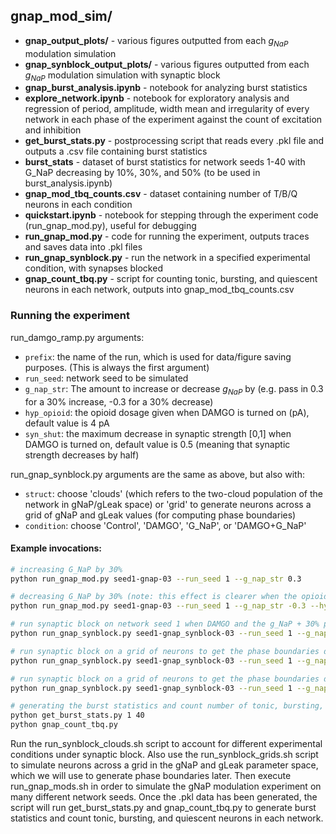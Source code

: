 ## gnap_mod_sim/
- **gnap_output_plots/** - various figures outputted from each $g_{NaP}$ modulation simulation
- **gnap_synblock_output_plots/** - various figures outputted from each $g_{NaP}$ modulation simulation with synaptic block
- **gnap_burst_analysis.ipynb** - notebook for analyzing burst statistics
- **explore_network.ipynb** - notebook for exploratory analysis and regression of period, amplitude, width mean and irregularity of every network in each phase of the experiment against the count of excitation and inhibition
- **get_burst_stats.py** - postprocessing script that reads every .pkl file and outputs a .csv file containing burst statistics 
- **burst_stats** - dataset of burst statistics for network seeds 1-40 with G_NaP decreasing by 10%, 30%, and 50% (to be used in burst_analysis.ipynb)
- **gnap_mod_tbq_counts.csv** - dataset containing number of T/B/Q neurons in each condition
- **quickstart.ipynb** - notebook for stepping through the experiment code (run_gnap_mod.py), useful for debugging
- **run_gnap_mod.py** - code for running the experiment, outputs traces and saves data into .pkl files
- **run_gnap_synblock.py** - run the network in a specified experimental condition, with synapses blocked
- **gnap_count_tbq.py** - script for counting tonic, bursting, and quiescent neurons in each network, outputs into gnap_mod_tbq_counts.csv

### Running the experiment
run_damgo_ramp.py arguments:
- ```prefix```: the name of the run, which is used for data/figure saving purposes. (This is always the first argument)
- ```run_seed```: network seed to be simulated
- ```g_nap_str```: The amount to increase or decrease $g_{NaP}$ by (e.g. pass in 0.3 for a 30% increase, -0.3 for a 30% decrease)
- ```hyp_opioid```: the opioid dosage given when DAMGO is turned on (pA), default value is 4 pA
- ```syn_shut```: the maximum decrease in synaptic strength [0,1] when DAMGO is turned on, default value is 0.5 (meaning that synaptic strength decreases by half)

run_gnap_synblock.py arguments are the same as above, but also with:
- ```struct```: choose 'clouds' (which refers to the two-cloud population of the network in gNaP/gLeak space) or 'grid' to generate neurons across a grid of gNaP and gLeak values (for computing phase boundaries)
- ```condition```: choose 'Control', 'DAMGO', 'G_NaP', or 'DAMGO+G_NaP'

#### Example invocations:
```bash
# increasing G_NaP by 30%
python run_gnap_mod.py seed1-gnap-03 --run_seed 1 --g_nap_str 0.3

# decreasing G_NaP by 30% (note: this effect is clearer when the opioid and synaptic shutdown isn't as strong)
python run_gnap_mod.py seed1-gnap-03 --run_seed 1 --g_nap_str -0.3 --hyp_opioid 3 --syn_shut 0.3

# run synaptic block on network seed 1 when DAMGO and the g_NaP + 30% perturbation are both on
python run_gnap_synblock.py seed1-gnap_synblock-03 --run_seed 1 --g_nap_str 0.3 --struct clouds --condition DAMGO+G_NaP

# run synaptic block on a grid of neurons to get the phase boundaries during control
python run_gnap_synblock.py seed1-gnap_synblock-03 --run_seed 1 --g_nap_str 0.3 --struct clouds --condition Control

# run synaptic block on a grid of neurons to get the phase boundaries during control
python run_gnap_synblock.py seed1-gnap_synblock-03 --run_seed 1 --g_nap_str 0.3 --struct clouds --condition DAMGO
```

```bash
# generating the burst statistics and count number of tonic, bursting, and quiescent neurons in every network sim
python get_burst_stats.py 1 40
python gnap_count_tbq.py
```

Run the run_synblock_clouds.sh script to account for different experimental conditions under synaptic block. Also use the run_synblock_grids.sh script to simulate neurons across a grid in the gNaP and gLeak parameter space, which we will use to generate phase boundaries later. Then execute run_gnap_mods.sh in order to simulate the gNaP modulation experiment on many different network seeds. Once the .pkl data has been generated, the script will run get_burst_stats.py and gnap_count_tbq.py to generate burst statistics and count tonic, bursting, and quiescent neurons in each network.